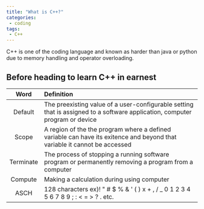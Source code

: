 ```yaml
---
title: "What is C++?"
categories:
 - coding
tags:
 - C++
---
```


C++ is one of the coding language and known as harder than java or python due to memory handling and operator overloading.   

## Before heading to learn C++ in earnest
|Word|Definition|
|:--:|:--|
|Default|The preexisting value of a user-configurable setting that is assigned to a software application, computer program or device|
|Scope|A region of the the program where a defined variable can have its exitence and beyond that variable it cannot be accessed|
|Terminate|The process of stopping a running software program or permanently removing a program from a computer|
|Compute|Making a calculation during using computer|
|ASCH|128 characters ex)! " # $ % & ' ( ) x + , / _ 0 1 2 3 4 5 6 7 8 9 ; : < = > ? . etc.| 
